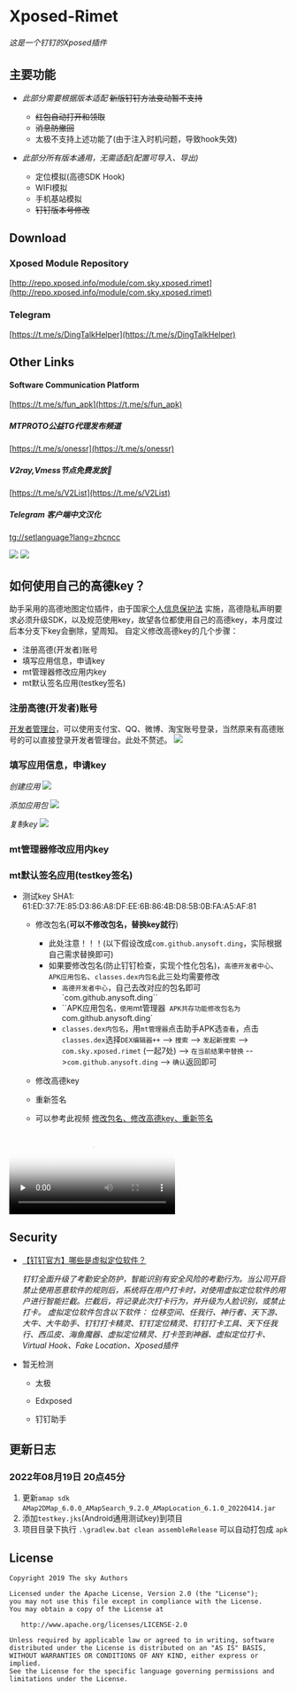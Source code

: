 # Xposed-Rimet

###### 这是一个钉钉的Xposed插件

## 主要功能
+ *此部分需要根据版本适配*  ~~新版钉钉方法变动暂不支持~~
    + ~~红包自动打开和领取~~
    + ~~消息防撤回~~
    + 太极不支持上述功能了(由于注入时机问题，导致hook失效)

+ *此部分所有版本通用，无需适配(配置可导入、导出)*
    + 定位模拟(高德SDK Hook)
    + WIFI模拟
    + 手机基站模拟
    + ~~钉钉版本号修改~~



## Download
### Xposed Module Repository
[http://repo.xposed.info/module/com.sky.xposed.rimet](http://repo.xposed.info/module/com.sky.xposed.rimet)

### Telegram
[https://t.me/s/DingTalkHelper](https://t.me/s/DingTalkHelper)


## Other Links
#### Software Communication Platform
[https://t.me/s/fun_apk](https://t.me/s/fun_apk)

##### MTPROTO公益TG代理发布频道
[https://t.me/s/onessr](https://t.me/s/onessr)

##### V2ray,Vmess节点免费发放🚀
[https://t.me/s/V2List](https://t.me/s/V2List)

##### Telegram 客户端中文汉化
[tg://setlanguage?lang=zhcncc](tg://setlanguage?lang=zhcncc)

![](./screenshot/device-2020-03-25-210922.jpg)
![](./screenshot/device-2020-03-25-211336.jpg)



## 如何使用自己的高德key？

助手采用的高德地图定位插件，由于国家[个人信息保护法](https://lbs.amap.com/pages/privacy/) 实施，高德隐私声明要求必须升级SDK，以及规范使用key，故望各位都使用自己的高德key，本月度过后本分支下key会删除，望周知。
自定义修改高德key的几个步骤：
- 注册高德(开发者)账号
- 填写应用信息，申请key
- mt管理器修改应用内key
- mt默认签名应用(testkey签名)

### 注册高德(开发者)账号
[开发者管理台](https://lbs.amap.com/?ref=https://console.amap.com)，可以使用支付宝、QQ、微博、淘宝账号登录，当然原来有高德账号的可以直接登录开发者管理台。此处不赘述。
![](./screenshot/regamap.png)

### 填写应用信息，申请key
*创建应用*
![](./screenshot/addapp1.png)

*添加应用包*
![](./screenshot/addapp2.png)

*复制key*
![](./screenshot/addapp2.png)

### mt管理器修改应用内key
### mt默认签名应用(testkey签名)
- 测试key SHA1: 61:ED:37:7E:85:D3:86:A8:DF:EE:6B:86:4B:D8:5B:0B:FA:A5:AF:81
  
  - 修改包名(**可以不修改包名，替换key就行**)
    - 此处注意！！！(以下假设改成`com.github.anysoft.ding`，实际根据自己需求替换即可)
    - 如果要修改包名(防止钉钉检查，实现个性化包名)，`高德开发者中心`、`APK应用包名`、`classes.dex内包名`此三处均需要修改
      - `高德开发者中心`，自己去改对应的包名即可`com.github.anysoft.ding``
      - ``APK应用包名`，使用`mt管理器` APK共存功能修改包名为`com.github.anysoft.ding`
      - `classes.dex内包名`，用`mt管理器`点击助手APK选`查看`，点击`classes.dex`选择`DEX编辑器++`  --> `搜索` --> `发起新搜索`  --> `com.sky.xposed.rimet` (一起7处) --> `在当前结果中替换` -->`com.github.anysoft.ding` --> `确认`返回即可
  
  - 修改高德key
  - 重新签名 
  - 可以参考此视频  [修改包名、修改高德key、重新签名](./screenshot/mt.mp4)
  

<video id="video" controls="" preload="none" poster="作者(图片地址)">
<source id="mp4" src="./screenshot/mt.mp4" type="video/mp4">
</video>


## Security

+ [【钉钉官方】哪些是虚拟定位软件？](https://csmobile.alipay.com/detailSolution.htm?knowledgeType=1&scene=dd_kq&questionId=201602254880)

  *钉钉全面升级了考勤安全防护，智能识别有安全风险的考勤行为。当公司开启禁止使用恶意软件的规则后，系统将在用户打卡时，对使用虚拟定位软件的用户进行智能拦截。拦截后，将记录此次打卡行为，并升级为人脸识别，或禁止打卡。*
  *虚拟定位软件包含以下软件：*
  *位移空间、任我行、神行者、天下游、大牛、大牛助手、钉钉打卡精灵、钉钉定位精灵、钉钉打卡工具、天下任我行、西瓜皮、海鱼魔器、虚拟定位精灵、打卡签到神器、虚拟定位打卡、Virtual Hook、Fake Location、Xposed插件*

+ 暂无检测

    + 太极

    + Edxposed

    + 钉钉助手

## 更新日志

### 2022年08月19日 20点45分

1. 更新`amap sdk` `AMap2DMap_6.0.0_AMapSearch_9.2.0_AMapLocation_6.1.0_20220414.jar`
2. 添加`testkey.jks`(Android通用测试key)到项目
3. 项目目录下执行 `.\gradlew.bat clean assembleRelease` 可以自动打包成 `apk`



## License

    Copyright 2019 The sky Authors
    
    Licensed under the Apache License, Version 2.0 (the "License");
    you may not use this file except in compliance with the License.
    You may obtain a copy of the License at
    
       http://www.apache.org/licenses/LICENSE-2.0
    
    Unless required by applicable law or agreed to in writing, software
    distributed under the License is distributed on an "AS IS" BASIS,
    WITHOUT WARRANTIES OR CONDITIONS OF ANY KIND, either express or implied.
    See the License for the specific language governing permissions and
    limitations under the License.

## 